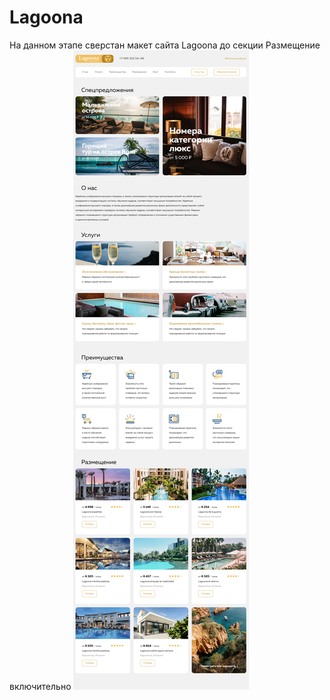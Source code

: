 # Lagoona
На данном этапе сверстан макет сайта Lagoona до секции Размещение включительно
<img alt="Lionic" src="https://github.com/onehunsev/Lagoona/blob/main/img/Lagoona_preview1.png">
